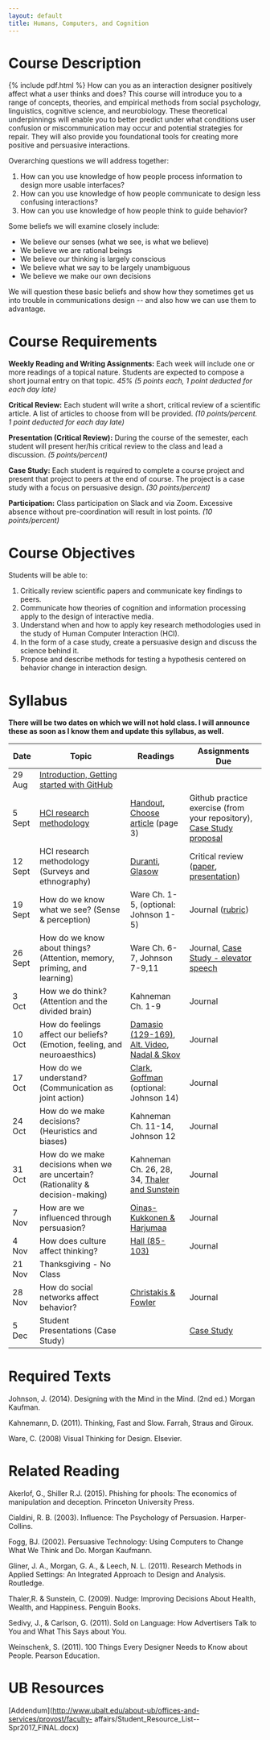 ```yaml
---
layout: default
title: Humans, Computers, and Cognition
---
```

# <a name="desc"></a> Course Description
{% include pdf.html %}
How can you as an interaction designer positively affect what a user thinks and does?  This course will introduce you to a range of concepts, theories, and empirical methods from social psychology, linguistics, cognitive science, and neurobiology. These theoretical underpinnings will enable you to better predict under what conditions user confusion or miscommunication may occur and potential strategies for repair. They will also provide you foundational tools for creating more positive and persuasive interactions.

Overarching questions we will address together:

1. How can you use knowledge of how people process information to design more usable interfaces?
2. How can you use knowledge of how people communicate to design less confusing interactions?
3. How can you use knowledge of how people think to guide behavior?

Some beliefs we will examine closely include:

- We believe our senses (what we see, is what we believe)
- We believe we are rational beings
- We believe our thinking is largely conscious
- We believe what we say to be largely unambiguous
- We believe we make our own decisions

We will question these basic beliefs and show how they sometimes get us into trouble in communications design -- and also how we can use them to advantage.

# <a name="req"></a> Course Requirements

**Weekly Reading and Writing Assignments:** Each week will include one or more readings of a topical nature. Students are expected to compose a short journal entry on that topic. *45% (5 points each, 1 point deducted for each day late)*

**Critical Review:** Each student will write a short, critical review of a scientific article. A list of articles to choose from will be provided. *(10 points/percent. 1 point deducted for each day late)*

**Presentation (Critical Review):** During the course of the semester, each student will present her/his critical review to the class and lead a discussion. *(5 points/percent)*

**Case Study:** Each student is required to complete a course project and present that project to peers at the end of course. The project is a case study with a focus on persuasive design. *(30 points/percent)*

**Participation:** Class participation on Slack and via Zoom. Excessive absence without pre-coordination will result in lost points. *(10 points/percent)*

# <a name="obj"></a> Course Objectives

Students will be able to:

1. Critically review scientific papers and communicate key findings to peers.
2. Communicate how theories of cognition and information processing apply to the design of interactive media.
3. Understand when and how to apply key research methodologies used in the study of Human Computer Interaction (HCI).
4. In the form of a case study, create a persuasive design and discuss the science behind it.
5. Propose and describe methods for testing a hypothesis centered on behavior change in interaction design.

# <a name="syll"></a> Syllabus

**There will be two dates on which we will not hold class. I will announce these as soon as I know them and update this syllabus, as well.**

| Date | Topic | Readings | Assignments Due |
| --- | --- | --- | --- |
|  29 Aug | [Introduction, Getting started with GitHub](https://gitpitch.com/idia640/presentations/master?p=week01)  |    |   |
|  5 Sept  | [HCI research methodology](https://gitpitch.com/idia640/presentations/master?p=week02) | [Handout](https://www.dropbox.com/s/xtroffnqq4gl3u3/Research-Methods.pdf?dl=0), [Choose article](https://idia640.github.io/public/hcc-bibliography.pdf) (page 3) | Github practice exercise (from your repository), [Case Study proposal](https://github.com/idia640/course-materials/blob/master/problem-statement.md) |
|  12 Sept | HCI research methodology (Surveys and ethnography)| [Duranti](https://www.dropbox.com/s/msc7jxk6gq6mxg8/Ethnographic%20methods.pdf?dl=0), [Glasow](https://www.dropbox.com/s/gev2j2zk2uejol9/fundamentals%20of%20survey%20research%20methodology.pdf?dl=0)  | Critical review ([paper](https://github.com/idia640/course-materials/blob/master/guidelines-short-paper.md), [presentation](https://github.com/idia640/course-materials/blob/master/presentation-critical-review.md)) |
|  19 Sept | How do we know what we see?  (Sense & perception)| Ware Ch. 1-5, (optional: Johnson 1-5)  | Journal ([rubric](https://github.com/idia640/course-materials/blob/master/weekly-rubric.md)) |
| 26 Sept | How do we know about things? (Attention, memory, priming, and learning) | Ware Ch. 6-7, Johnson 7-9,11  | Journal, [Case Study - elevator speech](https://en.wikipedia.org/wiki/Elevator_pitch) |
| 3 Oct | How we do think? (Attention and the divided brain) | Kahneman Ch. 1-9 | Journal |
| 10 Oct | How do feelings affect our beliefs? (Emotion, feeling, and neuroaesthics) | [Damasio (129-169)](https://www.dropbox.com/s/lqcocb1rzeskzts/descartes-error_antonio-damasio.pdf?dl=0), [Alt. Video](http://library.fora.tv/2009/07/04/Antonio_Damasio_This_Time_With_Feeling), [Nadal & Skov](https://www.dropbox.com/s/ja9btoozc6kxo33/Nadal2015.pdf?dl=0)  | Journal |
| 17 Oct | How do we understand? (Communication as joint action)  | [Clark](https://www.dropbox.com/s/g7a1kdeogz6a9l0/clark-language-use-1.pdf?dl=0), [Goffman](https://www.dropbox.com/s/2oomwvird5ju18n/goffman.pdf?dl=0) (optional: Johnson 14)| Journal |
| 24 Oct |  How do we make decisions? (Heuristics and biases)| Kahneman Ch. 11-14, Johnson 12 | Journal |
| 31 Oct | How do we make decisions when we are uncertain? (Rationality & decision-making) | Kahneman Ch. 26, 28, 34, [Thaler and Sunstein](https://papers.ssrn.com/sol3/papers.cfm?abstract_id=1583509)  | Journal |
| 7 Nov | How are we influenced through persuasion? | [Oinas-Kukkonen & Harjumaa](https://www.researchgate.net/publication/220962680_A_Systematic_Framework_for_Designing_and_Evaluating_Persuasive_Systems) | Journal |
| 4 Nov  | How does culture affect thinking? | [Hall (85-103)](https://monoskop.org/images/6/60/Hall_Edward_T_Beyond_Culture.pdf) | Journal |
| 21 Nov | Thanksgiving - No Class |  |  |
| 28 Nov | How do social networks affect behavior? | [Christakis & Fowler](http://connectedthebook.com/pages/toc/chapter1.pdf)  | Journal |
|  5 Dec | Student Presentations (Case Study) |  | [Case Study](https://github.com/idia640/course-materials/blob/master/guidelines-final-project.md) |

# <a name="texts"></a> Required Texts

Johnson, J. (2014). Designing with the Mind in the Mind. (2nd ed.) Morgan Kaufman.

Kahnemann, D. (2011). Thinking, Fast and Slow. Farrah, Straus and Giroux.

Ware, C. (2008) Visual Thinking for Design. Elsevier.

# <a name="related"></a> Related Reading

Akerlof, G., Shiller R.J. (2015). Phishing for phools: The economics of manipulation and deception. Princeton University Press.

Cialdini, R. B. (2003). Influence: The Psychology of Persuasion. Harper-Collins.

Fogg, BJ. (2002). Persuasive Technology: Using Computers to Change What We Think and Do. Morgan Kaufmann.

Gliner, J. A., Morgan, G. A., & Leech, N. L. (2011). Research Methods in Applied Settings: An Integrated Approach to Design and Analysis. Routledge.

Thaler,R. & Sunstein, C. (2009). Nudge: Improving Decisions About Health, Wealth, and Happiness. Penguin Books.

Sedivy, J., & Carlson, G. (2011). Sold on Language: How Advertisers Talk to You and What This Says about You.

Weinschenk, S. (2011). 100 Things Every Designer Needs to Know about People. Pearson Education.

# UB Resources

[Addendum](http://www.ubalt.edu/about-ub/offices-and-services/provost/faculty- affairs/Student_Resource_List--Spr2017_FINAL.docx)
